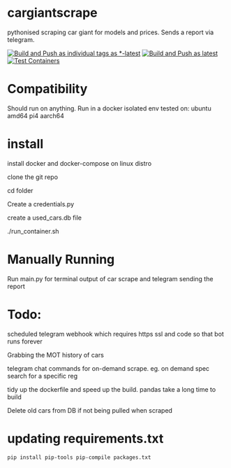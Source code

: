 # cargiantscrape
pythonised scraping car giant for models and prices. Sends a report via telegram.

[![Build and Push as individual tags as *-latest](https://github.com/warshoot3r/cargiantscrape/actions/workflows/build-master-branch(individual).yml/badge.svg)](https://github.com/warshoot3r/cargiantscrape/actions/workflows/build-master-branch(individual).yml)
[![Build and Push as latest](https://github.com/warshoot3r/cargiantscrape/actions/workflows/build-master-branch(singletag).yml/badge.svg)](https://github.com/warshoot3r/cargiantscrape/actions/workflows/build-master-branch(singletag).yml)
[![Test Containers](https://github.com/warshoot3r/cargiantscrape/actions/workflows/test-master-branch.yml/badge.svg)](https://github.com/warshoot3r/cargiantscrape/actions/workflows/test-master-branch.yml)

# Compatibility 
Should run on anything. Run in a docker isolated env
tested on:
ubuntu amd64
pi4 aarch64


# install
install docker and docker-compose on linux distro

clone the git repo

cd folder


Create a credentials.py

create a used_cars.db file

./run_container.sh



# Manually Running
Run main.py for terminal output of car scrape and telegram sending the report


# Todo:
scheduled telegram webhook which requires https ssl and code so that bot runs forever

Grabbing the MOT history of cars

telegram chat commands for on-demand scrape. eg. on demand spec search for a specific reg

tidy up the dockerfile and speed up the build. pandas take a long time to build

Delete old cars from DB if not being pulled when scraped

# updating requirements.txt
`
pip install pip-tools
pip-compile packages.txt 
`